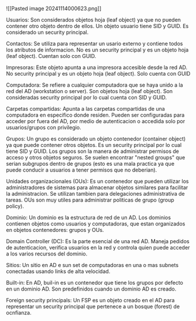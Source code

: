 
![[Pasted image 20241114000623.png]]

Usuarios:
Son considerados objetos hoja (leaf object) ya que no pueden contener otro objeto dentro de ellos. Un objeto usuario tiene SID y GUID.
Es considerado un security principal.

Contactos:
Se utiliza para representar un usario externo y contiene todos los atributos de informacion. No es un security principal y es un objeto hoja (leaf object). Cuentan solo con GUID.

Impresoras:
Este objeto apunta a una impresora accesible desde la red AD. No security principal y es un objeto hoja (leaf object). Solo cuenta con GUID

Computadora:
Se refiere a cualquier computadora que se haya unido a la red del AD (workstation o server). Son objetos hoja (leaf object). Son consideradas security principal por lo cual cuenta con SID y GUID.

Carpetas compartidas:
Apunta a las carpetas compartidas de una computadora en especifico donde residen. Pueden ser configuradas para acceder por fuera del AD, por medio de autenticacion o accedida solo por usuarios/grupos con privilegio.

Grupos:
Un grupo es considerado un objeto contenedor (container object) ya que puede contener otros objetos. Es un security principal por lo cual tiene SID y GUID. Los grupos son la manera de administrar permisos de acceso y otros objetos seguros.
Se suelen encontrar "nested groups" que serian subgrupos dentro de grupos (esto es una mala practica ya que puede conducir a usuarios a tener permisos que no deberian).

Unidades organizacionales (OUs):
Es un contenedor que pueden utilizar los administradores de sistemas para almacenar objetos similares para facilitar la administracion. Se utilizan tambien para delegaciones administrativa de tareas.
OUs son muy utiles para administrar politicas de grupo (group policy).

Dominio:
Un dominio es la estructura de red de un AD. Los dominios contienen objetos como usuarios y computadoras, que estan organizados en objetos contenedores: grupos y OUs.

Domain Controller (DC):
Es la parte esencial de una red AD. Maneja pedidos de autenticacion, verifica usuarios en la red y controla quien puede acceder a los varios recursos del dominio.

Sitios:
Un sitio en AD e sun set de computadoras en una o mas subnets conectadas usando links de alta velocidad.

Built-in:
En AD, buil-in es un contenedor que tiene los grupos por defecto en un dominio AD. Son predefinidos cuando un dominio AD es creado.

Foreign security principals:
Un FSP es un objeto creado en el AD para representar un security principal que pertenece a un bosque (forest) de ocnfianza.